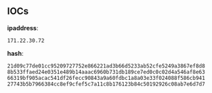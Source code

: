 
## IOCs

__ipaddress__:

```text
171.22.30.72
```
__hash__:

```text
21d09c77de01cc95209727752e866221ad3b66d5233ab52cfe5249a3867ef8d8
8b533ffaed24e0351e489b14aaac6960b731db189ce7ed0c0c02d4a546af8e63
66319bf905acac541df26fecc90843a9a60fdbc1a8a03e33f024088f586cb941
27743b5b7966384cc8ef9cfef5c7a11c8b176123b84c50192926c08ab7e6d7d7
```